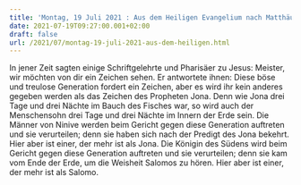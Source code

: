 ```yaml
---
title: 'Montag, 19 Juli 2021 : Aus dem Heiligen Evangelium nach Matthäus - Mt 12,38-42.'
date: 2021-07-19T09:27:00.001+02:00
draft: false
url: /2021/07/montag-19-juli-2021-aus-dem-heiligen.html
---
```


In jener Zeit sagten einige Schriftgelehrte und Pharisäer zu Jesus: Meister, wir möchten von dir ein Zeichen sehen. Er antwortete ihnen: Diese böse und treulose Generation fordert ein Zeichen, aber es wird ihr kein anderes gegeben werden als das Zeichen des Propheten Jona. Denn wie Jona drei Tage und drei Nächte im Bauch des Fisches war, so wird auch der Menschensohn drei Tage und drei Nächte im Innern der Erde sein. Die Männer von Ninive werden beim Gericht gegen diese Generation auftreten und sie verurteilen; denn sie haben sich nach der Predigt des Jona bekehrt. Hier aber ist einer, der mehr ist als Jona. Die Königin des Südens wird beim Gericht gegen diese Generation auftreten und sie verurteilen; denn sie kam vom Ende der Erde, um die Weisheit Salomos zu hören. Hier aber ist einer, der mehr ist als Salomo.
